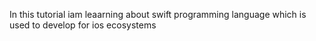 In this tutorial iam leaarning about swift programming language   which is used to develop  for ios ecosystems 
